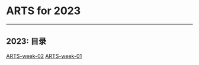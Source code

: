 # ARTS for 2023

---
2023: 目录
---


[ARTS-week-02](./arts/2023/ARTS-week-02) 
[ARTS-week-01](./arts/2023/ARTS-week-01)  